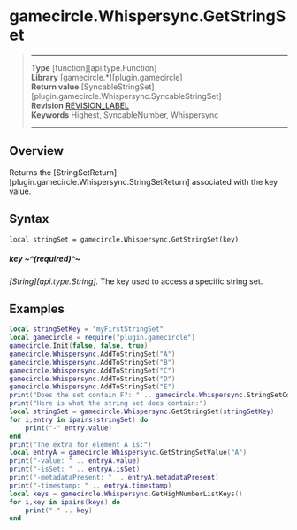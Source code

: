 # gamecircle.Whispersync.GetStringSet

> --------------------- ------------------------------------------------------------------------------------------
> __Type__              [function][api.type.Function]  
> __Library__           [gamecircle.*][plugin.gamecircle]  
> __Return value__      [SyncableStringSet][plugin.gamecircle.Whispersync.SyncableStringSet]  
> __Revision__          [REVISION_LABEL](REVISION_URL)  
> __Keywords__          Highest, SyncableNumber, Whispersync  
> --------------------- ------------------------------------------------------------------------------------------


## Overview
Returns the [StringSetReturn][plugin.gamecircle.Whispersync.StringSetReturn] associated with the key value.


## Syntax
	local stringSet = gamecircle.Whispersync.GetStringSet(key)
	
##### key ~^(required)^~
_[String][api.type.String]._ The key used to access a specific string set.



## Examples

``````lua 
local stringSetKey = "myFirstStringSet" 
local gamecircle = require("plugin.gamecircle")  
gamecircle.Init(false, false, true)  
gamecircle.Whispersync.AddToStringSet("A")
gamecircle.Whispersync.AddToStringSet("B")
gamecircle.Whispersync.AddToStringSet("C")
gamecircle.Whispersync.AddToStringSet("D")
gamecircle.Whispersync.AddToStringSet("E")
print("Does the set contain F?: " .. gamecircle.Whispersync.StringSetContains(stringSetKey, "F"))
print("Here is what the string set does contain:")
local stringSet = gamecircle.Whispersync.GetStringSet(stringSetKey)  
for i,entry in ipairs(stringSet) do  
	print("-" entry.value)  
end  
print("The extra for element A is:")
local entryA = gamecircle.Whispersync.GetStringSetValue("A")
print("-value: " .. entryA.value)
print("-isSet: " .. entryA.isSet)
print("-metadataPresent: " .. entryA.metadataPresent)
print("-timestamp: " .. entryA.timestamp)
local keys = gamecircle.Whispersync.GetHighNumberListKeys()  
for i,key in ipairs(keys) do  
	print("-" .. key)  
end 
``````